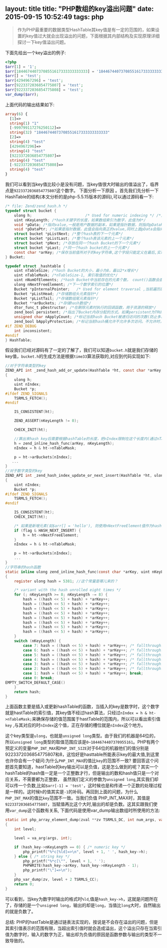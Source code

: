 layout: title
title: "PHP数组的key溢出问题"
date: 2015-09-15 10:52:49
tags: php
---

>作为PHP最重要的数据类型HashTable其key值是有一定的范围的，如果设置的key值过大就会出现溢出的问题，下面根据其内部结构及实现原理详细探讨一下key值溢出问题。

下面先给出一个key溢出的例子:
```php
<?php
$arr[1] = '1';
$arr[18446744073708551617333333333333] = '18446744073708551617333333333333';
$arr[] = 'test';
$arr[4294967296] = 'test';
$arr[9223372036854775807] = 'test';
$arr[9223372036854775808] = 'test';
var_dump($arr);
```

上面代码的输出结果如下:
```php
array(6) {
  [1]=>
  string(1) "1"
  [-999799117276250112]=>
  string(32) "18446744073708551617333333333333"
  [2]=>
  string(4) "test"
  [4294967296]=>
  string(4) "test"
  [9223372036854775807]=>
  string(4) "test"
  [-9223372036854775808]=>
  string(4) "test"
}
```
我们可以看到当key值比较小是没有问题，当key值很大时输出的值溢出了，临界点是`9223372036854775807`这个数字。
下面分析一下原因 。首先我们先分析一下HashTable的结构(本文分析的是php-5.5.15版本的源码),可以通过源码看一下:

```c
/* file: Zend/zend_hash.h */
typedef struct bucket {
    ulong h;                        /* Used for numeric indexing */ /*对char *key进行hash后的值，或者是用户指定的数字索引值，可能会溢出*/
    uint nKeyLength; /*hash关键字的长度，如果数组索引为数字，此值为0*/
    void *pData; /*指向value,一般是用户数据的副本，如果是指针数据，则指向pDataPtr*/
    void *pDataPtr; /*如果是指针数据，此值会指向真正的value,同时上面pData会指向此值*/
    struct bucket *pListNext; /*整个hash表的下一个元素*/
    struct bucket *pListLast; /*整个hash表该元素的上一个元素*/
    struct bucket *pNext; /*存放在同一个hash Bucket的下一个元素*/
    struct bucket *pLast; /*同一个hash bucket的上一个元素*/
    const char *arKey; /*保存当前值所对于的key字符串,这个字段只能定义在最后,实现变长结构体*/
} Bucket;

typedef struct _hashtable {
    uint nTableSize; /*hash Bucket的大小，最小为8，最以2*x增长*/
    uint nTableMask; /*nTableSize-1, 索引取值的优化*/
    uint nNumOfElements; /*hash Bucket中当前存在的元素个数， count()函数会直接返回此值*/
    ulong nNextFreeElement; /*下一个数字索引的位置*/
    Bucket *pInternalPointer;   /* Used for element traversal ,当前遍历的指针，foreach比for快的原因之一,这个指针指向当前激活的元素*/
    Bucket *pListHead; /*存储数组头元素指针*/
    Bucket *pListTail; /*存储数组尾元素指针*/
    Bucket **arBuckets; /*存储hash数组*/
    dtor_func_t pDestructor; /*在删除元素时执行的回调函数，用于资源的释放*/
    zend_bool persistent; /*指出了Bucket内存分配的方式。如果persistent为TRUE，则使用操作系统本身的内存分配函数为Bucket分配内存，否则使用PHP的内存分配函数*/
    unsigned char nApplyCount; /*标记当前hash Bucket被递归访问的次数(防止多次递归)*/
    zend_bool bApplyProtection; /*标记当前hash桶允许不允许多次访问。不允许时，最多只能递归3次*/
#if ZEND_DEBUG
    int inconsistent;
#endif
} HashTable;

```
假设我们已经对源码有了一定的了解了，我们可以知道`bucket.h`就是我们存储的key值，`bucket.h`的生成方法是根据`time33`算法获取的,对应到代码实现如下:
```c
//对于字符串类型的key
ZEND_API int _zend_hash_add_or_update(HashTable *ht, const char *arKey, uint nKeyLength, void *pData, uint nDataSize, void **pDest, int flag ZEND_FILE_LINE_DC)
{
    ulong h;
    uint nIndex;
    Bucket *p;
#ifdef ZEND_SIGNALS
    TSRMLS_FETCH();
#endif

    IS_CONSISTENT(ht);

    ZEND_ASSERT(nKeyLength != 0);

    CHECK_INIT(ht);

    //算出来hash key后需要根据hashTable的长度，把nIndex限制在这个长度内(通过nTableMask)
    h = zend_inline_hash_func(arKey, nKeyLength);
    nIndex = h & ht->nTableMask;

    p = ht->arBuckets[nIndex];
   ...
}
//对于数字类型的key
ZEND_API int _zend_hash_index_update_or_next_insert(HashTable *ht, ulong h, void *pData, uint nDataSize, void **pDest, int flag ZEND_FILE_LINE_DC)
{
    uint nIndex;
    Bucket *p;
#ifdef ZEND_SIGNALS
    TSRMLS_FETCH();
#endif

    IS_CONSISTENT(ht);
    CHECK_INIT(ht);

    /* 如果是新增元素(如$arr[] = 'hello'), 则使用nNextFreeElement值作为hash值,否则直接使用传入的key h 最为hash值 */
    if (flag & HASH_NEXT_INSERT) {
        h = ht->nNextFreeElement;
    }
    nIndex = h & ht->nTableMask;

    p = ht->arBuckets[nIndex];
    ...
}
//字符串的hash函数
static inline ulong zend_inline_hash_func(const char *arKey, uint nKeyLength)
{
    register ulong hash = 5381; //这个常量是哪儿来的？

    /* variant with the hash unrolled eight times */
    for (; nKeyLength >= 8; nKeyLength -= 8) {
        hash = ((hash << 5) + hash) + *arKey++;
        hash = ((hash << 5) + hash) + *arKey++;
        hash = ((hash << 5) + hash) + *arKey++;
        hash = ((hash << 5) + hash) + *arKey++;
        hash = ((hash << 5) + hash) + *arKey++;
        hash = ((hash << 5) + hash) + *arKey++;
        hash = ((hash << 5) + hash) + *arKey++;
        hash = ((hash << 5) + hash) + *arKey++;
    }
    switch (nKeyLength) {
        case 7: hash = ((hash << 5) + hash) + *arKey++; /* fallthrough... */
        case 6: hash = ((hash << 5) + hash) + *arKey++; /* fallthrough... */
        case 5: hash = ((hash << 5) + hash) + *arKey++; /* fallthrough... */
        case 4: hash = ((hash << 5) + hash) + *arKey++; /* fallthrough... */
        case 3: hash = ((hash << 5) + hash) + *arKey++; /* fallthrough... */
        case 2: hash = ((hash << 5) + hash) + *arKey++; /* fallthrough... */
        case 1: hash = ((hash << 5) + hash) + *arKey++; break;
        case 0: break;
EMPTY_SWITCH_DEFAULT_CASE()
    }
    return hash;
}
```

上面函数主要是插入或更新hashTable的函数，当插入的key是数字时，这个数字就是hastTable的索引值，其key值不经过hash算法，只经过`nIndex = h & ht->nTableMask;`来确保存储的值范围属于hastTable的范围内，所以可以看出索引值`key` ,与其对应的时`nIndex`这个值，正在存储的槽位就是`nIndex`这个地方。

这个key类型是`ulong`，也就是`unsigned long`类型。由于我们的机器是64位的，所以`unsigned long`类型的取值范围应该是`0~1844674407370955161`。PHP有两个预定义的变量`PHP_INT_MAX`和`PHP_INT_SIZE`对于64位的机器他们的值分别是9223372036854775807和8，这恰好是hasttable所能表示key的最大值,到这里也许你会有一个疑问:为什么`PHP_INT_MAX`的值比`key`的范围不一致?
要回答这个问题首先要知道，hastTable的key输出可以是负值，这是怎么做到的呢？其实一个hashTable的hash值一定是一个正整数才行，但是输出的数和hash值只是一个对应关系，不需要都为正整数， 虽然我们定义的参数为`unsigned long`,其实我们却可以传一个负数,比如`$arr[-1] = 'test'`，这时候也是和传递一个正数的处理过程是一样的。这时候`h`的值其实是`-1`的补码。再回到上面的问题，为什么`PHP_INT_MAX`的值比`key`范围不一致。当我们负值 PHP_INT_MAX时，其值是`9223372036854775807`，当赋值再比这个大时,输出的却是负数。这其实跟我们使用`var_dump`这个函数有关系, 下面代码是使用var_dump输出数组时所使用的方法:
```c
static int php_array_element_dump(zval **zv TSRMLS_DC, int num_args, va_list args, zend_hash_key *hash_key) /* {{{ */
{
    int level;

    level = va_arg(args, int);

    if (hash_key->nKeyLength == 0) { /* numeric key */
        php_printf("%*c[%ld]=>\n", level + 1, ' ', hash_key->h);
    } else { /* string key */
        php_printf("%*c[\"", level + 1, ' ');
        PHPWRITE(hash_key->arKey, hash_key->nKeyLength - 1);
        php_printf("\"]=>\n");
    }
    php_var_dump(zv, level + 2 TSRMLS_CC);
    return 0;
}
```
可以看到，当key为数字时输出的格式时`%ld`,值是`hash_key->h`，这就是问题所在了，存储的是一个`unsigned long`，输出的却是`long`，当值比`long`大时，自然输出的就是负数了。

总结: PHP的hastTable是通过链表法实现的，按说是不会存在溢出的问题，但是其索引值表示的范围有限，当超出索引值时就会造成溢出，这个溢出只存在当索引值为数字时，输入的数字为正，输出却为负值的原因是函数参数与输出的类型不一致导致的。
